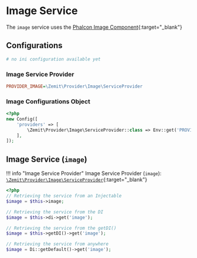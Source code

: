 # Image Service

The `image` service uses the [Phalcon Image Component](https://docs.phalcon.io/latest/image){:target="_blank"}

## Configurations

```ini
# no ini configuration available yet
```

### Image Service Provider

```ini
PROVIDER_IMAGE=\Zemit\Provider\Image\ServiceProvider
```

### Image Configurations Object

```php
<?php
new Config([
    'providers' => [
        \Zemit\Provider\Image\ServiceProvider::class => Env::get('PROVIDER_IMAGE', \Zemit\Provider\Image\ServiceProvider::class),
    ],
]);
```

## Image Service (`image`)

!!! info "Image Service Provider"
    Image Service Provider (`image`):
    [`\Zemit\Provider\Image\ServiceProvider`](https://github.com/zemit-cms/core/blob/master/src/Provider/Image/ServiceProvider.php){:target="_blank"}

```php
<?php
// Retrieving the service from an Injectable
$image = $this->image;

// Retrieving the service from the DI
$image = $this->di->get('image');

// Retrieving the service from the getDI()
$image = $this->getDI()->get('image');

// Retrieving the service from anywhere
$image = Di::getDefault()->get('image');
```
